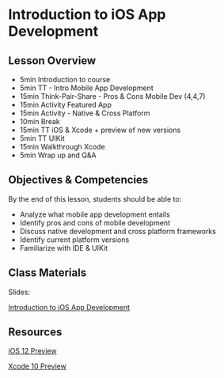 # Introduction to iOS App Development

## Lesson Overview

- 5min Introduction to course
- 5min TT - Intro Mobile App Development
- 15min Think-Pair-Share - Pros & Cons Mobile Dev (4,4,7)
- 15min Activity Featured App
- 15min Activity - Native & Cross Platform
- 10min Break
- 15min TT iOS & Xcode + preview of new versions
- 5min TT UIKit
- 15min Walkthrough Xcode
- 5min Wrap up and Q&A

## Objectives & Competencies

By the end of this lesson, students should be able to:

- Analyze what mobile app development entails
- Identify pros and cons of mobile development
- Discuss native development and cross platform frameworks
- Identify current platform versions
- Familiarize with IDE & UIKit

## Class Materials

Slides:

[Introduction to iOS App Development](https://docs.google.com/presentation/d/1U0K65MGwAeD9m8TiNnXustSiM-cVK-_y-Frvi3jXQTA/edit?usp=sharing)

## Resources

[iOS 12 Preview](https://www.apple.com/ios/ios-12-preview/)

[Xcode 10 Preview](https://developer.apple.com/xcode/)
